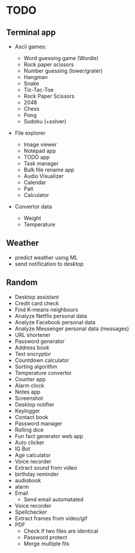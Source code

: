 # TODO

## Terminal app
+ Ascii games:
  + Word guessing game (Wordle)
  + Rock paper scissors
  + Number guessing (lower/grater)
  + Hangman
  + Snake
  + Tic-Tac-Toe
  + Rock Paper Scissors
  + 2048
  + Chess
  + Pong
  + Sudoku (+solver)

+ File explorer
  + Image viewer
  + Notepad app
  + TODO app
  + Task manager
  + Bulk file rename app
  + Audio Visualizer
  + Calendar
  + Pait
  + Calculator

+ Convertor data
  + Weight
  + Temperature

## Weather
+ predict weather using ML
+ send notification to desktop


## Random
+ Desktop assistant
+ Credit card check
+ Find K-means neighbours
+ Analyze Netflix personal data
+ Analyze Facebook personal data
+ Analyze Messenger personal data (messages)
+ URL shortener
+ Password generator
+ Address book
+ Text encryptor
+ Countdown calculator
+ Sorting algorithm
+ Temperature convertor
+ Counter app
+ Alarm clock
+ Notes app
+ Screenshot
+ Desktop notifier
+ Keylogger
+ Contact book
+ Password manager
+ Rolling dice
+ Fun fact generator web app
+ Auto clicker
+ IG Bot
+ Age calculator
+ Voice recorder
+ Extract sound from video
+ birthday reminder
+ audiobook
+ alarm
+ Email
  + Send email automatated
+ Voice recorder
+ Spellchecker
+ Extract frames from video/gif
+ PDF
  + Check if two files are identical
  + Password protect
  + Merge multiple fils
